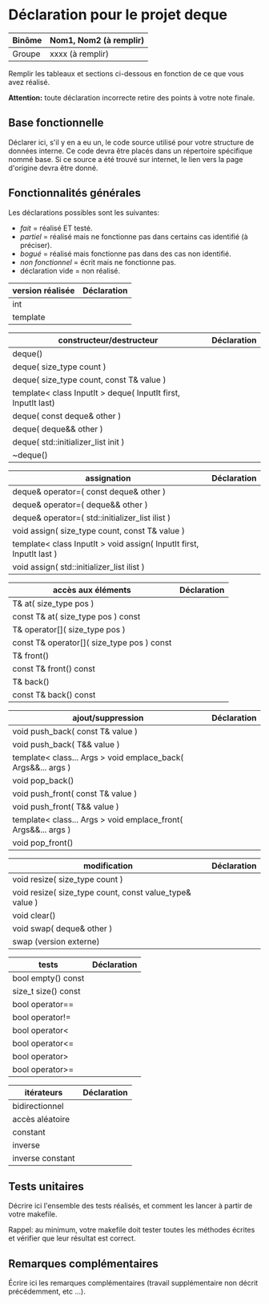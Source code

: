 # Déclaration pour le projet **deque**

| Binôme | Nom1, Nom2 (à remplir)
| ---|---
| Groupe | xxxx (à remplir)

Remplir les tableaux et sections ci-dessous en fonction de ce que vous
avez réalisé.

**Attention:** toute déclaration incorrecte retire des points à votre note
finale.

## Base fonctionnelle

Déclarer ici, s'il y en a eu un, le code source utilisé pour votre structure de données interne.
Ce code devra être placés dans un répertoire spécifique nommé base.
Si ce source a été trouvé sur internet, le lien vers la page d'origine devra être donné.

## Fonctionnalités générales

Les déclarations possibles sont les suivantes:
+ *fait* = réalisé ET testé.
+ *partiel* = réalisé mais ne fonctionne pas dans certains cas identifié (à préciser).
+ *bogué* = réalisé mais fonctionne pas dans des cas non identifié.
+ *non fonctionnel* = écrit mais ne fonctionne pas.
+ déclaration vide = non réalisé.

| version réalisée | Déclaration |
| ---|---|
| int ||
| template ||

| constructeur/destructeur | Déclaration |
| ---|---|
| deque() ||
| deque( size_type count ) ||
| deque( size_type count, const T& value ) ||
| template< class InputIt > deque( InputIt first, InputIt last) ||
| deque( const deque& other ) ||
| deque( deque&& other ) ||
| deque( std::initializer_list<T> init ) ||
| ~deque() | |

| assignation | Déclaration
| ---|---
| deque& operator=( const deque& other ) ||
| deque& operator=( deque&& other ) ||
| deque& operator=( std::initializer_list<T> ilist ) ||
| void assign( size_type count, const T& value ) ||
| template< class InputIt > void assign( InputIt first, InputIt last ) ||
| void assign( std::initializer_list<T> ilist ) ||

| accès aux éléments | Déclaration
| ---|---
| T& at( size_type pos ) ||
| const T& at( size_type pos ) const ||
| T& operator\[]( size_type pos ) ||
| const T& operator\[]( size_type pos ) const ||
| T& front() ||
| const T& front() const ||
| T& back() ||
| const T& back() const ||

| ajout/suppression | Déclaration
| ---|---
| void push_back( const T& value ) ||
| void push_back( T&& value ) ||
| template< class... Args > void emplace_back( Args&&... args ) ||
| void pop_back() ||
| void push_front( const T& value ) ||
| void push_front( T&& value ) ||
| template< class... Args > void emplace_front( Args&&... args ) ||
| void pop_front() ||

| modification | Déclaration
| ---|---
| void resize( size_type count ) ||
| void resize( size_type count, const value_type& value ) ||
| void clear() ||
| void swap( deque& other ) ||
| swap (version externe) ||

| tests | Déclaration
| ---|---
| bool empty() const ||
| size_t size() const ||
| bool operator== ||
| bool operator!= ||
| bool operator<  ||
| bool operator<= ||
| bool operator>  ||
| bool operator>= ||

| itérateurs | Déclaration |
| ---|---
| bidirectionnel | |
| accès aléatoire | |
| constant | |
| inverse | |
| inverse constant | |

## Tests unitaires

Décrire ici l'ensemble des tests réalisés, et comment
les lancer à partir de votre makefile.

Rappel: au minimum, votre makefile doit tester toutes les méthodes
écrites et vérifier que leur résultat est correct.

## Remarques complémentaires

Écrire ici les remarques complémentaires (travail
  supplémentaire non décrit précédemment, etc ...).
